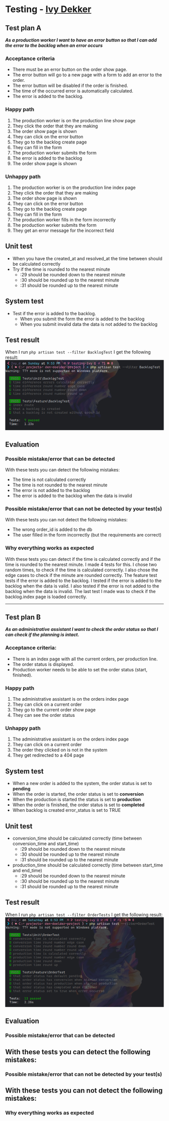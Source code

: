 

# Testing - [Ivy Dekker](https://github.com/ivydk)
## Test plan A
**<i>As a production worker I want to have an error button so that I can add the error to the backlog when an error occurs</i>**

### Acceptance criteria 
- There must be an error button on the order show page.
- The error button will go to a new page with a form to add an error to the order.
- The error button will be disabled if the order is finished.
- The time of the occurred error is automatically calculated.
- The error is added to the backlog.

### Happy path
1. The production worker is on the production line show page 
2. They click the order that they are making 
3. The order show page is shown 
4. They can click on the error button 
5. They go to the backlog create page 
6. They can fill in the form 
7. The production worker submits the form 
8. The error is added to the backlog 
9. The order show page is shown

### Unhappy path
1. The production worker is on the production line index page
2. They click the order that they are making
3. The order show page is shown
4. They can click on the error button
5. They go to the backlog create page
6. They can fill in the form
7. The production worker fills in the form incorrectly
8. The production worker submits the form
9. They get an error message for the incorrect field

## Unit test
- When you have the created_at and resolved_at the time between should be calculated correctly
- Try if the time is rounded to the nearest minute
  - :29 should be rounded down to the nearest minute
  - :30 should be rounded up to the nearest minute
  - :31 should be rounded up to the nearest minute

## System test
- Test if the error is added to the backlog.
  - When you submit the form the error is added to the backlog
  - When you submit invalid data the data is not added to the backlog

## Test result
When I run 
`php artisan test --filter BacklogTest` I get the following result: <br>
![backlog tests](https://github.com/Jos-HZ/den-doelder-project/blob/dff7135cbaaa6b006631abd2ccc58a18f71c17f1/public/img/testing-ivy/backlogTests.png)

## Evaluation
### Possible mistake/error that can be detected
With these tests you can detect the following mistakes:
- The time is not calculated correctly
- The time is not rounded to the nearest minute
- The error is not added to the backlog
- The error is added to the backlog when the data is invalid

### Possible mistake/error that can not be detected by your test(s)
With these tests you can not detect the following mistakes:
- The wrong order_id is added to the db
- The user filled in the form incorrectly (but the requirements are correct)

### Why everything works as expected
With these tests you can detect if the time is calculated correctly and if the time is rounded to the nearest minute. I made 4 tests for this. I chose two random times, to check if the time is calculated correctly. I also chose the edge cases to check if the minute are rounded correctly.
The feature test tests if the error is added to the backlog. I tested if the error is added to the backlog when the data is valid. I also tested if the error is not added to the backlog when the data is invalid.
The last test I made was to check if the backlog.index page is loaded correctly.

- --

## Test plan B
**<i>As an administrative assistant I want to check the order status so that I can check if the planning is intact.</i>**

### Acceptance criteria:
- There is an index page with all the current orders, per production line.
- The order status is displayed.
- Production worker needs to be able to set the order status (start, finished).

### Happy path
1. The administrative assistant is on the orders index page
2. They can click on a current order
3. They go to the current order show page
4. They can see the order status

### Unhappy path
1. The administrative assistant is on the orders index page
2. They can click on a current order
3. The order they clicked on is not in the system
4. They get redirected to a 404 page

## System test
- When a new order is added to the system, the order status is set to **pending** 
- When the order is started, the order status is set to **conversion** 
- When the production is started the status is set to **production**
- When the order is finished, the order status is set to **completed**
- When backlog is created error_status is set to TRUE

## Unit test
- conversion_time should be calculated correctly (time between conversion_time and start_time)
  - :29 should be rounded down to the nearest minute
  - :30 should be rounded up to the nearest minute
  - :31 should be rounded up to the nearest minute
- production_time should be calculated correctly (time between start_time and end_time)
    - :29 should be rounded down to the nearest minute
    - :30 should be rounded up to the nearest minute
    - :31 should be rounded up to the nearest minute

## Test result
When I run
`php artisan test --filter OrderTests` I get the following result: <br>
![order tests](https://github.com/Jos-HZ/den-doelder-project/blob/86a54df0279d60b03ef7a6c20143a1f38c755ddc/public/img/testing-ivy/orderTests.png)

## Evaluation
### Possible mistake/error that can be detected
With these tests you can detect the following mistakes:
- 

### Possible mistake/error that can not be detected by your test(s)
With these tests you can not detect the following mistakes:
- 

### Why everything works as expected
